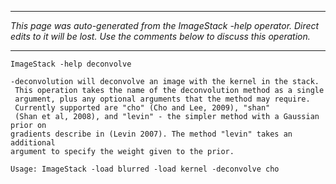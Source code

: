 
---

_This page was auto-generated from the ImageStack -help operator. Direct edits to it will be lost. Use the comments below to discuss this operation._

---

```
ImageStack -help deconvolve

-deconvolution will deconvolve an image with the kernel in the stack.
 This operation takes the name of the deconvolution method as a single
 argument, plus any optional arguments that the method may require.
 Currently supported are "cho" (Cho and Lee, 2009), "shan" 
 (Shan et al, 2008), and "levin" - the simpler method with a Gaussian prior on
gradients describe in (Levin 2007). The method "levin" takes an additional
argument to specify the weight given to the prior.

Usage: ImageStack -load blurred -load kernel -deconvolve cho
```